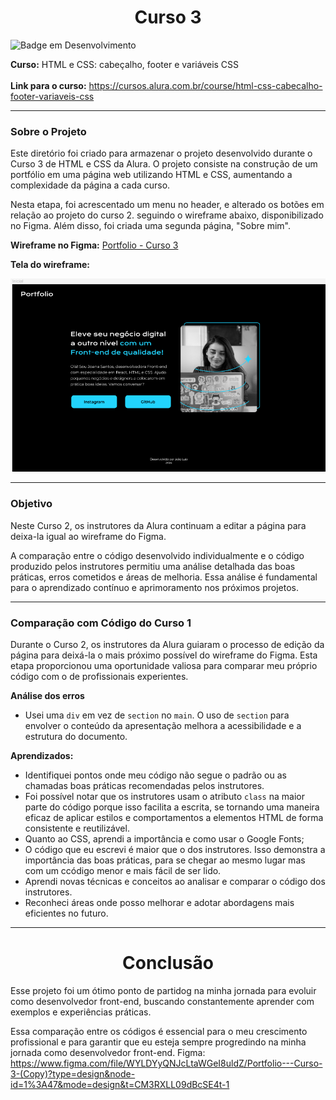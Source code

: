 <h1 align="center">Curso 3</h1> 

![Badge em Desenvolvimento](http://img.shields.io/static/v1?label=STATUS&message=EM%20DESENVOLVIMENTO&color=orange&style=for-the-badge)



**Curso:**  HTML e CSS: cabeçalho, footer e variáveis CSS   
<br>
**Link para o curso:** https://cursos.alura.com.br/course/html-css-cabecalho-footer-variaveis-css

---
### Sobre o Projeto

Este diretório foi criado para armazenar o projeto desenvolvido durante o Curso 3 de HTML e CSS da Alura. O projeto consiste na construção de um portfólio em uma página web utilizando HTML e CSS, aumentando a complexidade da página a cada curso. 

Nesta etapa, foi acrescentado um menu no header, e alterado os botões em relação ao projeto do curso 2. seguindo o wireframe abaixo, disponibilizado no Figma. Além disso, foi criada uma segunda página, "Sobre mim".

**Wireframe no Figma:** [Portfolio - Curso 3](https://www.figma.com/file/WYLDYyQNJcLtaWGeI8uldZ/Portfolio---Curso-3-(Copy)?type=design&mode=design&t=28Cdw4sNZI3tEBcv-1)

**Tela do wireframe:**

<p align="center">
    <img src="https://github.com/JoaoLuizDev/Formacao-Front-End-Alura/blob/main/1-%20HTML%20e%20CSS%20-%20ambientes%20de%20desenvolvimento%2C%20estrutura%20de%20arquivos%20e%20tags/imagens/tela%20figma.png" alt="Wireframe do Figma">
</p>

---
### Objetivo

Neste Curso 2, os instrutores da Alura continuam a editar a página para deixa-la igual ao wireframe do Figma.  

A comparação entre o código desenvolvido individualmente e o código produzido pelos instrutores permitiu uma análise detalhada das boas práticas, erros cometidos e áreas de melhoria. Essa análise é fundamental para o aprendizado contínuo e aprimoramento nos próximos projetos.

---
### Comparação com Código do Curso 1

Durante o Curso 2, os instrutores da Alura guiaram o processo de edição da página para deixá-la o mais próximo possível do wireframe do Figma. Esta etapa proporcionou uma oportunidade valiosa para comparar meu próprio código com o de profissionais experientes.

**Análise dos erros**
- Usei uma ```div``` em vez de ```section``` no ```main```. O uso de ```section``` para envolver o conteúdo da apresentação melhora a acessibilidade e a estrutura do documento.
  
**Aprendizados:**

- Identifiquei pontos onde meu código não segue o padrão ou as chamadas boas práticas recomendadas pelos instrutores.
- Foi possível notar que os instrutores usam o atributo ```class``` na maior parte do código porque isso facilita a escrita, se tornando uma maneira eficaz de aplicar estilos e comportamentos a elementos HTML de forma consistente e reutilizável.
- Quanto ao CSS, aprendi a importância e como usar o Google Fonts;
- O código que eu escrevi é maior que o dos instrutores. Isso demonstra a importância das boas práticas, para se chegar ao mesmo lugar mas com um ccódigo menor e mais fácil de ser lido.
- Aprendi novas técnicas e conceitos ao analisar e comparar o código dos instrutores.
- Reconheci áreas onde posso melhorar e adotar abordagens mais eficientes no futuro.

---
<h1 align="center">Conclusão</h1> 

Esse projeto foi um ótimo ponto de partidog na minha jornada para evoluir como desenvolvedor front-end, buscando constantemente aprender com exemplos e experiências práticas.

Essa comparação entre os códigos é essencial para o meu crescimento profissional e para garantir que eu esteja sempre progredindo na minha jornada como desenvolvedor front-end.
Figma: https://www.figma.com/file/WYLDYyQNJcLtaWGeI8uldZ/Portfolio---Curso-3-(Copy)?type=design&node-id=1%3A47&mode=design&t=CM3RXLL09dBcSE4t-1
